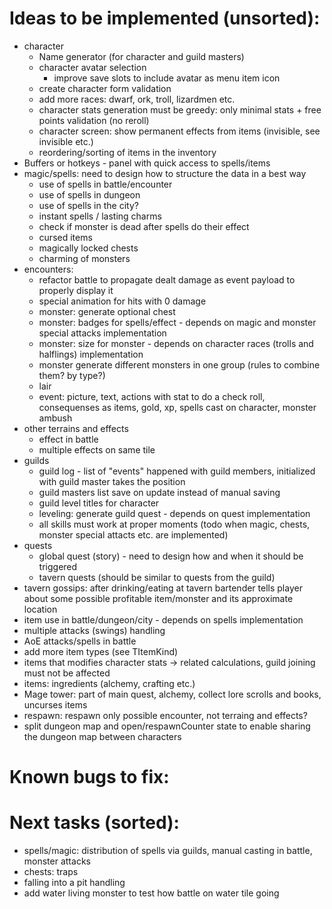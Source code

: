 # Ideas to be implemented (unsorted):

- character
  - Name generator (for character and guild masters)
  - character avatar selection
    - improve save slots to include avatar as menu item icon
  - create character form validation
  - add more races: dwarf, ork, troll, lizardmen etc.
  - character stats generation must be greedy: only minimal stats + free points validation (no reroll)
  - character screen: show permanent effects from items (invisible, see invisible etc.)
  - reordering/sorting of items in the inventory
- Buffers or hotkeys - panel with quick access to spells/items
- magic/spells: need to design how to structure the data in a best way
  - use of spells in battle/encounter
  - use of spells in dungeon
  - use of spells in the city?
  - instant spells / lasting charms
  - check if monster is dead after spells do their effect
  - cursed items
  - magically locked chests
  - charming of monsters
- encounters:
  - refactor battle to propagate dealt damage as event payload to properly display it
  - special animation for hits with 0 damage
  - monster: generate optional chest
  - monster: badges for spells/effect - depends on magic and monster special attacks implementation
  - monster: size for monster - depends on character races (trolls and halflings) implementation
  - monster generate different monsters in one group (rules to combine them? by type?)
  - lair
  - event: picture, text, actions with stat to do a check roll, consequenses as items, gold, xp, spells cast on character, monster ambush
- other terrains and effects
  - effect in battle
  - multiple effects on same tile
- guilds
  - guild log - list of "events" happened with guild members, initialized with guild master takes the position
  - guild masters list save on update instead of manual saving
  - guild level titles for character
  - leveling: generate guild quest - depends on quest implementation
  - all skills must work at proper moments (todo when magic, chests, monster special attacts etc. are implemented)
- quests
  - global quest (story) - need to design how and when it should be triggered
  - tavern quests (should be similar to quests from the guild)
- tavern gossips: after drinking/eating at tavern bartender tells player about some possible profitable item/monster and its approximate location
- item use in battle/dungeon/city - depends on spells implementation
- multiple attacks (swings) handling
- AoE attacks/spells in battle
- add more item types (see TItemKind)
- items that modifies character stats -> related calculations, guild joining must not be affected
- items: ingredients (alchemy, crafting etc.)
- Mage tower: part of main quest, alchemy, collect lore scrolls and books, uncurses items
- respawn: respawn only possible encounter, not terraing and effects?
- split dungeon map and open/respawnCounter state to enable sharing the dungeon map between characters

# Known bugs to fix:

# Next tasks (sorted):

- spells/magic: distribution of spells via guilds, manual casting in battle, monster attacks
- chests: traps
- falling into a pit handling
- add water living monster to test how battle on water tile going
